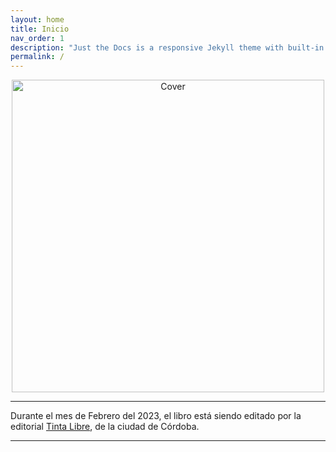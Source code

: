 ```yaml
---
layout: home
title: Inicio
nav_order: 1
description: "Just the Docs is a responsive Jekyll theme with built-in search that is easily customizable and hosted on GitHub Pages."
permalink: /
---
```


<p align="center"> <img src="https://kierprev.github.io/DentroDelOrigen/assets/images/Cover-web.jpg" alt="Cover" width="500"> </p>

---

Durante el mes de Febrero del 2023, el libro está siendo editado por la editorial <a href="https://tintalibre.com.ar/">Tinta Libre</a>, de la ciudad de Córdoba.

---

